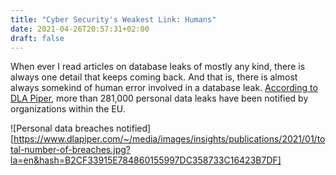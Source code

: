 ```yaml
---
title: "Cyber Security's Weakest Link: Humans"
date: 2021-04-26T20:57:31+02:00
draft: false
---
```


When ever I read articles on database leaks of mostly any kind, there is always one detail that keeps coming back.
And that is, there is almost always somekind of human error involved in a database leak. [According to DLA Piper](https://www.dlapiper.com/en/netherlands/insights/publications/2021/01/dla-piper-gdpr-fines-and-data-breach-survey-2021/), more than 281,000 personal data leaks have been notified by organizations within the EU.

![Personal data breaches notified][https://www.dlapiper.com/~/media/images/insights/publications/2021/01/total-number-of-breaches.jpg?la=en&hash=B2CF33915E784860155997DC358733C16423B7DF]